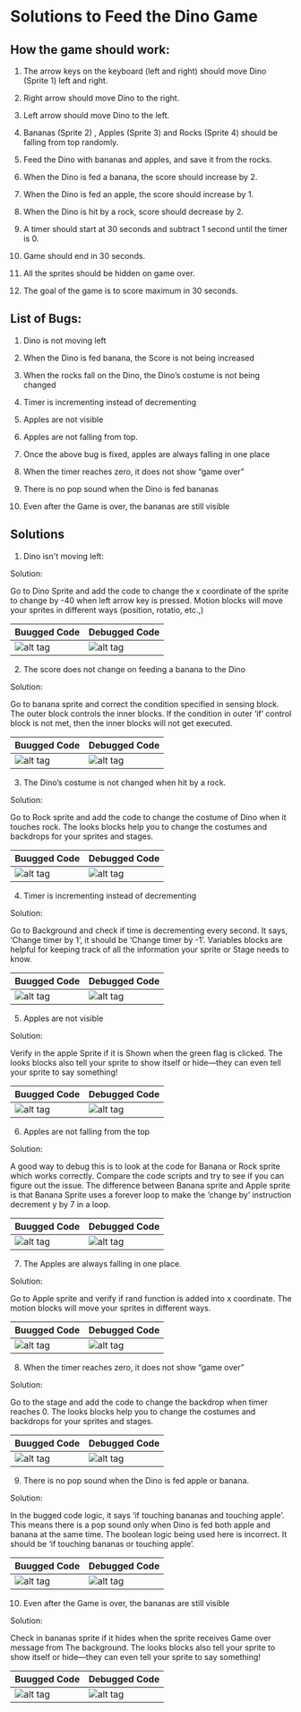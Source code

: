 # Solutions to Feed the Dino Game

## How the game should work:

1.	The arrow keys on the keyboard (left and right) should move Dino (Sprite 1) left and right.  

2.	Right arrow should move Dino to the right.

3.	Left arrow should move Dino to the left.

4.	Bananas (Sprite 2) , Apples (Sprite 3) and Rocks (Sprite 4) should be falling from top randomly.

5.	Feed the Dino with bananas and apples, and save it from the rocks.

6.	When the Dino is fed a banana, the score should increase by 2.

7.	When the Dino is fed an apple, the score should increase by 1.

8.	When the Dino is hit by a rock, score should decrease by 2.

9.	A timer should start at 30 seconds and subtract 1 second until the timer is 0.

10.	Game should end in 30 seconds.

11.	All the sprites should be hidden on game over.

12.	The goal of the game is to score maximum in 30 seconds.



## List of Bugs:

1)	Dino is not moving left

2)	When the Dino is fed banana, the Score is not being increased

3)	When the rocks fall on the Dino, the Dino’s costume is not being changed

4)	Timer is incrementing instead of decrementing

5)	Apples are not visible

6)	Apples are not falling from top. 

7)	Once the above bug is fixed, apples are always falling in one place

8)	When the timer reaches zero, it does not show “game over”

9)	There is no pop sound when the Dino is fed bananas 

10)	Even after the Game is over, the bananas are still visible


## Solutions

1.	Dino isn't moving left:

Solution:

Go to Dino Sprite and add the code to change the x coordinate of the sprite to change by -40 when left arrow key is pressed. Motion blocks will move your sprites in different ways (position, rotatio, etc.,)

| Buugged Code     | Debugged Code |
| ---      | ---       |
| ![alt tag](https://github.com/NetApp-YWIT/ywit_2020_debugging_workshop/blob/main/Images/bug-1.png) | ![alt tag](https://github.com/NetApp-YWIT/ywit_2020_debugging_workshop/blob/main/Images/debug-1.png)         |



2.	The score does not change on feeding a banana to the Dino

Solution:

Go to banana sprite and correct the condition specified in sensing block. The outer block controls the inner blocks. If the condition in outer ‘if’ control block is not met, then the inner blocks will not get executed.


| Buugged Code     | Debugged Code |
| ---      | ---       |
| ![alt tag](https://github.com/NetApp-YWIT/ywit_2020_debugging_workshop/blob/main/Images/bug-2.png) | ![alt tag](https://github.com/NetApp-YWIT/ywit_2020_debugging_workshop/blob/main/Images/debug-2.png)         |



3.	The Dino’s costume is not changed when hit by a rock.

Solution:

Go to Rock sprite and add the code to change the costume of Dino when it touches rock. The looks blocks help you to change the costumes and backdrops for your sprites and stages.

| Buugged Code     | Debugged Code |
| ---      | ---       |
| ![alt tag](https://github.com/NetApp-YWIT/ywit_2020_debugging_workshop/blob/main/Images/bug-3.png) | ![alt tag](https://github.com/NetApp-YWIT/ywit_2020_debugging_workshop/blob/main/Images/debug-3.png)         |


4.	Timer is incrementing instead of decrementing

Solution:

Go to Background and check if time is decrementing every second. It says, ‘Change timer by 1’, it should be ‘Change timer by -1’. Variables blocks are helpful for keeping track of all the information your sprite or Stage needs to know.

| Buugged Code     | Debugged Code |
| ---      | ---       |
| ![alt tag](https://github.com/NetApp-YWIT/ywit_2020_debugging_workshop/blob/main/Images/bug-4.png) | ![alt tag](https://github.com/NetApp-YWIT/ywit_2020_debugging_workshop/blob/main/Images/debug-4.png)         |


5.	Apples are not visible

Solution:

Verify in the apple Sprite if it is Shown when the green flag is clicked. The looks blocks also tell your sprite to show itself or hide—they can even tell your sprite to say something!

| Buugged Code     | Debugged Code |
| ---      | ---       |
| ![alt tag](https://github.com/NetApp-YWIT/ywit_2020_debugging_workshop/blob/main/Images/bug-5.png) | ![alt tag](https://github.com/NetApp-YWIT/ywit_2020_debugging_workshop/blob/main/Images/debug-5.png)         |


6.	Apples are not falling from the top

Solution:

A good way to debug this is to look at the code for Banana or Rock sprite which works correctly. Compare the code scripts and try to see if you can figure out the issue. The difference between Banana sprite and Apple sprite is that Banana Sprite uses a forever loop to make the ‘change by’ instruction decrement y by 7 in a loop.

| Buugged Code     | Debugged Code |
| ---      | ---       |
| ![alt tag](https://github.com/NetApp-YWIT/ywit_2020_debugging_workshop/blob/main/Images/bug-6.png) | ![alt tag](https://github.com/NetApp-YWIT/ywit_2020_debugging_workshop/blob/main/Images/debug-6.png)         |


7.	The Apples are always falling in one place.
 
Solution:

Go to Apple sprite and verify if rand function is added into x coordinate. The motion blocks will move your sprites in different ways.

| Buugged Code     | Debugged Code |
| ---      | ---       |
| ![alt tag](https://github.com/NetApp-YWIT/ywit_2020_debugging_workshop/blob/main/Images/bug-7.png) | ![alt tag](https://github.com/NetApp-YWIT/ywit_2020_debugging_workshop/blob/main/Images/debug-7.png)         |


8.	When the timer reaches zero, it does not show “game over”

Solution:

Go to the stage and add the code to change the backdrop when timer reaches 0. The looks blocks help you to change the costumes and backdrops for your sprites and stages.

| Buugged Code     | Debugged Code |
| ---      | ---       |
| ![alt tag](https://github.com/NetApp-YWIT/ywit_2020_debugging_workshop/blob/main/Images/bug-8.png) | ![alt tag](https://github.com/NetApp-YWIT/ywit_2020_debugging_workshop/blob/main/Images/debug-8.png)         |


9.	There is no pop sound when the Dino is fed apple or banana.

Solution: 

In the bugged code logic, it says ‘if touching bananas and touching apple’. This means there is a pop sound only when Dino is fed both apple and banana at the same time. The boolean logic being used here is incorrect. It should be ‘if touching bananas or touching apple’.

| Buugged Code     | Debugged Code |
| ---      | ---       |
| ![alt tag](https://github.com/NetApp-YWIT/ywit_2020_debugging_workshop/blob/main/Images/bug-9.png) | ![alt tag](https://github.com/NetApp-YWIT/ywit_2020_debugging_workshop/blob/main/Images/debug-9.png)         |



10.	Even after the Game is over, the bananas are still visible

Solution:

Check in bananas sprite if it hides when the sprite receives Game over message from The background. The looks blocks also tell your sprite to show itself or hide—they can even tell your sprite to say something!


| Buugged Code     | Debugged Code |
| ---      | ---       |
| ![alt tag](https://github.com/NetApp-YWIT/ywit_2020_debugging_workshop/blob/main/Images/bug-10.png) | ![alt tag](https://github.com/NetApp-YWIT/ywit_2020_debugging_workshop/blob/main/Images/debug-10.png)         |















